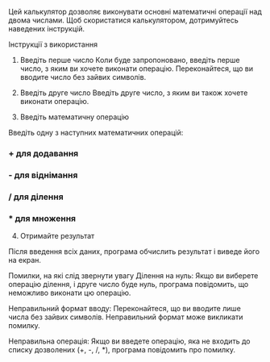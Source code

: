 
Цей калькулятор дозволяє виконувати основні математичні операції над двома числами. Щоб скористатися калькулятором, дотримуйтесь наведених інструкцій.

Інструкції з використання

1. Введіть перше число
Коли буде запропоновано, введіть перше число, з яким ви хочете виконати операцію. Переконайтеся, що ви вводите число без зайвих символів.

2. Введіть друге число
Введіть друге число, з яким ви також хочете виконати операцію.

3. Введіть математичну операцію

Введіть одну з наступних математичних операцій:
### + для додавання
### - для віднімання
### / для ділення
### * для множення

4. Отримайте результат

Після введення всіх даних, програма обчислить результат і виведе його на екран.

Помилки, на які слід звернути увагу
Ділення на нуль: Якщо ви виберете операцію ділення, і друге число буде нуль, програма повідомить, що неможливо виконати цю операцію.

Неправильний формат вводу: Переконайтеся, що ви вводите лише числа без зайвих символів. Неправильний формат може викликати помилку.

Неправильна операція: Якщо ви введете операцію, яка не входить до списку дозволених (+, -, /, *), програма повідомить про помилку.
